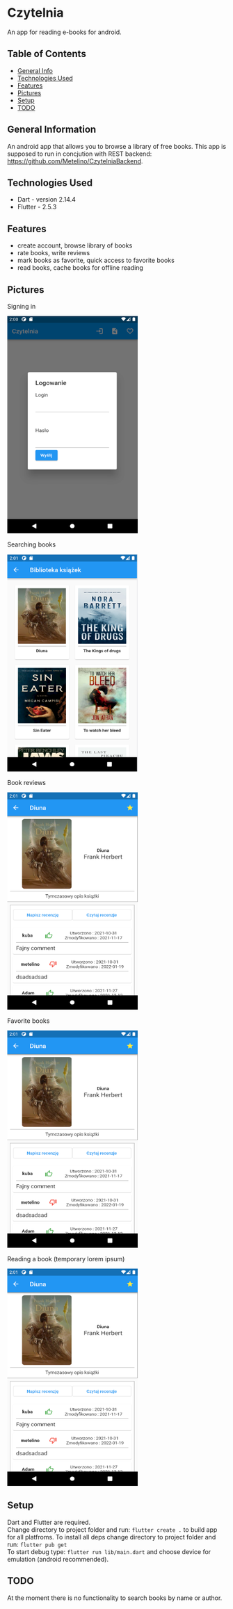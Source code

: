 # Czytelnia

An app for reading e-books for android.

## Table of Contents
* [General Info](#general-information)
* [Technologies Used](#technologies-used)
* [Features](#features)
* [Pictures](#pictures)
* [Setup](#setup)
* [TODO](#todo)

## General Information

An android app that allows you to browse a library of free books.
This app is supposed to run in concjution with REST backend: https://github.com/Metelino/CzytelniaBackend. 

## Technologies Used

- Dart - version 2.14.4
- Flutter - 2.5.3

## Features

- create account, browse library of books
- rate books, write reviews
- mark books as favorite, quick access to favorite books
- read books, cache books for offline reading

## Pictures
<p>Signing in</p>
<img src='./img/logowanie.png' width=300 height=500>
</br>
<p>Searching books</p>
<img src='./img/library.png' width=300 height=500>
</br>
<p>Book reviews</p>
<img src='./img/comments.png' width=300 height=500>
</br>
<p>Favorite books</p>
<img src='./img/comments.png' width=300 height=500>
</br>
<p>Reading a book (temporary lorem ipsum)</p>
<img src='./img/comments.png' width=300 height=500>

## Setup
Dart and Flutter are required.\
Change directory to project folder and run: `flutter create .` to build app for all platfroms.
To install all deps change directory to project folder and run: `flutter pub get`\
To start debug type: `flutter run lib/main.dart` and choose device for emulation (android recommended).

## TODO
At the moment there is no functionality to search books by name or author.
